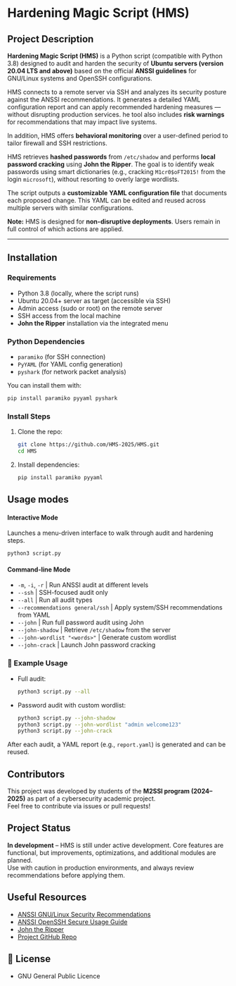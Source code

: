 # Hardening Magic Script (HMS)

## Project Description

**Hardening Magic Script (HMS)** is a Python script (compatible with Python 3.8) designed to audit and harden the security of **Ubuntu servers (version 20.04 LTS and above)** based on the official **ANSSI guidelines** for GNU/Linux systems and OpenSSH configurations.

HMS connects to a remote server via SSH and analyzes its security posture against the ANSSI recommendations. It generates a detailed YAML configuration report and can apply recommended hardening measures — without disrupting production services. 
he tool also includes **risk warnings** for recommendations that may impact live systems.

In addition, HMS offers **behavioral monitoring** over a user-defined period to tailor firewall and SSH restrictions.

HMS retrieves **hashed passwords** from `/etc/shadow` and performs **local password cracking** using **John the Ripper**. 
The goal is to identify weak passwords using smart dictionaries (e.g., cracking `M1cr0$oFT2015!` from the login `microsoft`), without resorting to overly large wordlists.

The script outputs a **customizable YAML configuration file** that documents each proposed change. This YAML can be edited and reused across multiple servers with similar configurations.

**Note:** HMS is designed for **non-disruptive deployments**. Users remain in full control of which actions are applied.

---

## Installation

### Requirements
- Python 3.8 (locally, where the script runs)
- Ubuntu 20.04+ server as target (accessible via SSH)
- Admin access (sudo or root) on the remote server
- SSH access from the local machine
- **John the Ripper** installation via the integrated menu

### Python Dependencies
- `paramiko` (for SSH connection)
- `PyYAML` (for YAML config generation)
- `pyshark` (for network packet analysis)

You can install them with:
```bash
pip install paramiko pyyaml pyshark
```

### Install Steps
1. Clone the repo:
   ```bash
   git clone https://github.com/HMS-2025/HMS.git
   cd HMS
   ```
2. Install dependencies:
    ```bash
    pip install paramiko pyyaml
    ```

## Usage modes

#### Interactive Mode
Launches a menu-driven interface to walk through audit and hardening steps.

```bash
python3 script.py
```

#### Command-line Mode

+ `-m`, `-i`, `-r`                   | Run ANSSI audit at different levels 
+ `--ssh`                            | SSH-focused audit only 
+ `--all`                            | Run all audit types 
+ `--recommendations general/ssh`    | Apply system/SSH recommendations from YAML 
+ `--john`                           | Run full password audit using John 
+ `--john-shadow`                    | Retrieve `/etc/shadow` from the server 
+ `--john-wordlist "<words>"`        | Generate custom wordlist 
+ `--john-crack`                     | Launch John password cracking 

### 🔧 Example Usage

- Full audit:
  ```bash
  python3 script.py --all
  ```

- Password audit with custom wordlist:
  ```bash
  python3 script.py --john-shadow
  python3 script.py --john-wordlist "admin welcome123"
  python3 script.py --john-crack
  ```

After each audit, a YAML report (e.g., `report.yaml`) is generated and can be reused.

## Contributors

This project was developed by students of the **M2SSI program (2024–2025)** as part of a cybersecurity academic project.  
Feel free to contribute via issues or pull requests!


## Project Status

**In development** – HMS is still under active development. Core features are functional, but improvements, optimizations, and additional modules are planned.  
Use with caution in production environments, and always review recommendations before applying them.


## Useful Resources

- [ANSSI GNU/Linux Security Recommendations](https://cyber.gouv.fr/publications/recommandations-de-securite-relatives-un-systeme-gnulinux)
- [ANSSI OpenSSH Secure Usage Guide](https://cyber.gouv.fr/publications/usage-securise-dopenssh)
- [John the Ripper](https://www.openwall.com/john/)
- [Project GitHub Repo](https://github.com/HMS-2025/HMS)


## 📄 License
- GNU General Public Licence

